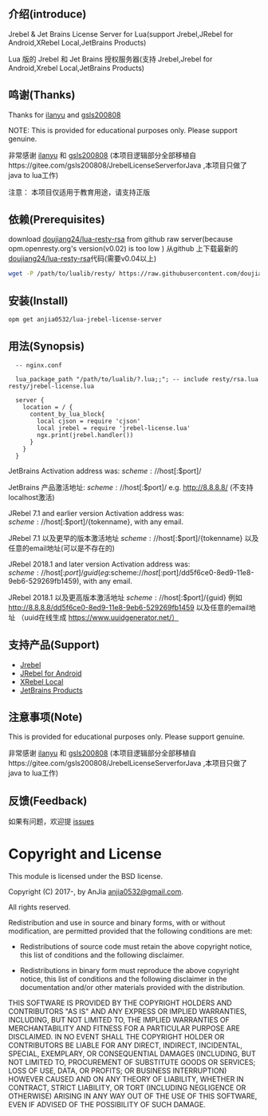 
## 介绍(introduce)

Jrebel & Jet Brains License Server for Lua(support Jrebel,JRebel for Android,XRebel Local,JetBrains Products)

Lua 版的 Jrebel 和 Jet Brains 授权服务器(支持 Jrebel,Jrebel for Android,Xrebel Local,JetBrains Products)

## 鸣谢(Thanks)

Thanks for [ilanyu](http://blog.lanyus.com) and [gsls200808](https://gitee.com/gsls200808)

NOTE: This is provided for educational purposes only. Please support genuine.

非常感谢 [ilanyu](http://blog.lanyus.com) 和 [gsls200808](https://gitee.com/gsls200808) (本项目逻辑部分全部移植自https://gitee.com/gsls200808/JrebelLicenseServerforJava ,本项目只做了java to lua工作)

注意： 本项目仅适用于教育用途，请支持正版

## 依赖(Prerequisites)

download [doujiang24/lua-resty-rsa](https://github.com/doujiang24/lua-resty-rsa) from github raw server(because opm.openresty.org's version(v0.02) is too low )
从github 上下载最新的[doujiang24/lua-resty-rsa](https://github.com/doujiang24/lua-resty-rsa)代码(需要v0.04以上)
```bash
wget -P /path/to/lualib/resty/ https://raw.githubusercontent.com/doujiang24/lua-resty-rsa/master/lib/resty/rsa.lua
```

## 安装(Install)


```bash
opm get anjia0532/lua-jrebel-license-server
```

## 用法(Synopsis)
```nginx
  -- nginx.conf

  lua_package_path "/path/to/lualib/?.lua;;"; -- include resty/rsa.lua resty/jrebel-license.lua

  server {
    location = / {
      content_by_lua_block{
        local cjson = require 'cjson'
        local jrebel = require 'jrebel-license.lua'
        ngx.print(jrebel.handler())
      }
    }
  }
```

JetBrains Activation address was: $scheme://$host[:$port]/

JetBrains 产品激活地址: $scheme://$host[:$port]/   e.g. http://8.8.8.8/  (不支持localhost激活)

JRebel 7.1 and earlier version Activation address was: $scheme://$host[:$port]/{tokenname}, with any email.

JRebel 7.1 以及更早的版本激活地址 $scheme://$host[:$port]/{tokenname} 以及任意的email地址(可以是不存在的)

JRebel 2018.1 and later version Activation address was: $scheme://$host[:$port]/{guid}(eg:$scheme://$host[:$port]/dd5f6ce0-8ed9-11e8-9eb6-529269fb1459), with any email.

JRebel 2018.1 以及更高版本激活地址 $scheme://$host[:$port]/{guid} 例如 http://8.8.8.8/dd5f6ce0-8ed9-11e8-9eb6-529269fb1459 以及任意的email地址 （uuid在线生成 https://www.uuidgenerator.net/）

## 支持产品(Support)

- [Jrebel](https://zeroturnaround.com/software/jrebel/)
- [JRebel for Android](https://zeroturnaround.com/software/jrebel-for-android/)
- [XRebel Local](https://zeroturnaround.com/software/xrebel/)
- [JetBrains Products](https://www.jetbrains.com/)

## 注意事项(Note)

This is provided for educational purposes only. Please support genuine.

非常感谢 [ilanyu](http://blog.lanyus.com) 和 [gsls200808](https://gitee.com/gsls200808) (本项目逻辑部分全部移植自https://gitee.com/gsls200808/JrebelLicenseServerforJava ,本项目只做了java to lua工作)

## 反馈(Feedback)

如果有问题，欢迎提 [issues][]

Copyright and License
=====================

This module is licensed under the BSD license.

Copyright (C) 2017-, by AnJia <anjia0532@gmail.com>.

All rights reserved.

Redistribution and use in source and binary forms, with or without modification, are permitted provided that the following conditions are met:

* Redistributions of source code must retain the above copyright notice, this list of conditions and the following disclaimer.

* Redistributions in binary form must reproduce the above copyright notice, this list of conditions and the following disclaimer in the documentation and/or other materials provided with the distribution.

THIS SOFTWARE IS PROVIDED BY THE COPYRIGHT HOLDERS AND CONTRIBUTORS "AS IS" AND ANY EXPRESS OR IMPLIED WARRANTIES, INCLUDING, BUT NOT LIMITED TO, THE IMPLIED WARRANTIES OF MERCHANTABILITY AND FITNESS FOR A PARTICULAR PURPOSE ARE DISCLAIMED. IN NO EVENT SHALL THE COPYRIGHT HOLDER OR CONTRIBUTORS BE LIABLE FOR ANY DIRECT, INDIRECT, INCIDENTAL, SPECIAL, EXEMPLARY, OR CONSEQUENTIAL DAMAGES (INCLUDING, BUT NOT LIMITED TO, PROCUREMENT OF SUBSTITUTE GOODS OR SERVICES; LOSS OF USE, DATA, OR PROFITS; OR BUSINESS INTERRUPTION) HOWEVER CAUSED AND ON ANY THEORY OF LIABILITY, WHETHER IN CONTRACT, STRICT LIABILITY, OR TORT (INCLUDING NEGLIGENCE OR OTHERWISE) ARISING IN ANY WAY OUT OF THE USE OF THIS SOFTWARE, EVEN IF ADVISED OF THE POSSIBILITY OF SUCH DAMAGE.

[issues]: https://github.com/anjia0532/lua-jrebel-license-server/issues/new
